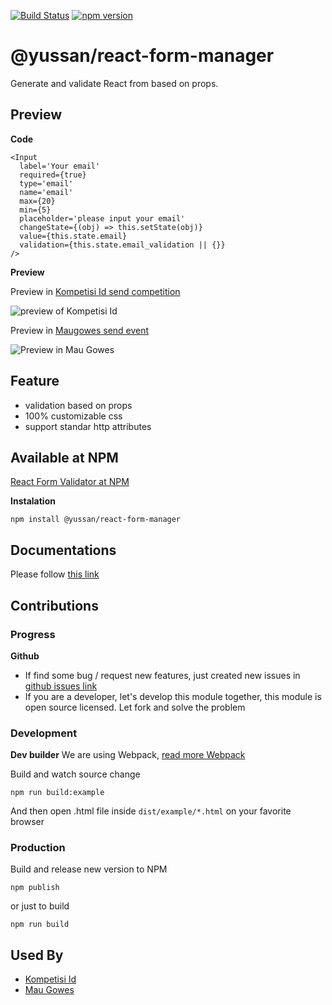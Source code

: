 [![Build Status](https://travis-ci.org/yussan/react-form-manager.svg?branch=master)](https://travis-ci.org/yussan/react-form-manager)
[![npm version](https://img.shields.io/npm/v/@yussan/react-form-manager.svg?style=flat-square)](https://www.npmjs.com/package/@yussan/react-form-manager)


# @yussan/react-form-manager
Generate and validate React from based on props.

## Preview
**Code**

```
<Input 
  label='Your email'
  required={true}
  type='email'
  name='email'
  max={20}
  min={5}
  placeholder='please input your email'
  changeState={(obj) => this.setState(obj)}
  value={this.state.email}
  validation={this.state.email_validation || {}}
/>
```
**Preview**

Preview in [Kompetisi Id send competition](https://kompetisi.id/add/send)

![preview of Kompetisi Id](https://res.cloudinary.com/dhjkktmal/image/upload/c_scale,w_800/v1576557938/github/Screen_Shot_2019-12-17_at_11.43.46.jpg)

Preview in [Maugowes send event](https://maugowes.com/events/send)

![Preview in Mau Gowes](https://res.cloudinary.com/dhjkktmal/image/upload/c_scale,w_800/v1576557938/github/Screen_Shot_2019-12-17_at_11.44.19.jpg)

## Feature
- validation based on props
- 100% customizable css
- support standar http attributes

## Available at NPM
<a target="_blank" href="https://www.npmjs.com/package/@yussan/react-form-manager">React Form Validator at NPM</a>

**Instalation**
```
npm install @yussan/react-form-manager

```

## Documentations
Please follow [this link](https://github.com/yussan/react-form-manager/tree/master/docs)

## Contributions 

### Progress

**Github**
- If find some bug / request new features, just created new issues in   <a href="https://github.com/yussan/react-form-manager/issues">github issues link</a>
- If you are a developer, let's develop this module together, this module is open source licensed. Let fork and solve the problem

### Development 
**Dev builder**
We are using Webpack, <a href="https://webpack.js.org/" target="_blank">read more Webpack</a>

Build and watch source change
```
npm run build:example
```
And then open .html file inside `dist/example/*.html` on your favorite browser

### Production 
Build and release new version to NPM
```
npm publish
```

or just to build
```
npm run build
```


## Used By 
- [Kompetisi Id](https://kompetisi.id)
- [Mau Gowes](https://maugowes.com)
